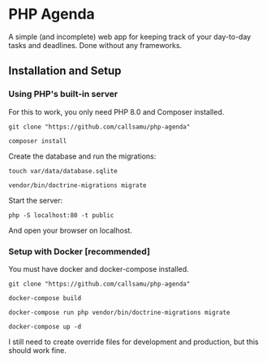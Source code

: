 # PHP Agenda
A simple (and incomplete) web app for keeping track of your day-to-day tasks
and deadlines. Done without any frameworks.

## Installation and Setup

### Using PHP's built-in server

For this to work, you only need PHP 8.0 and Composer installed.

```git clone "https://github.com/callsamu/php-agenda"```

```composer install```

Create the database and run the migrations:

```touch var/data/database.sqlite```

```vendor/bin/doctrine-migrations migrate```

Start the server:

```php -S localhost:80 -t public```

And open your browser on localhost.

### Setup with Docker [recommended]

You must have docker and docker-compose installed.

```git clone "https://github.com/callsamu/php-agenda"```

```docker-compose build```

```docker-compose run php vendor/bin/doctrine-migrations migrate```

```docker-compose up -d```

I still need to create override files for development and production, but this should work fine.


